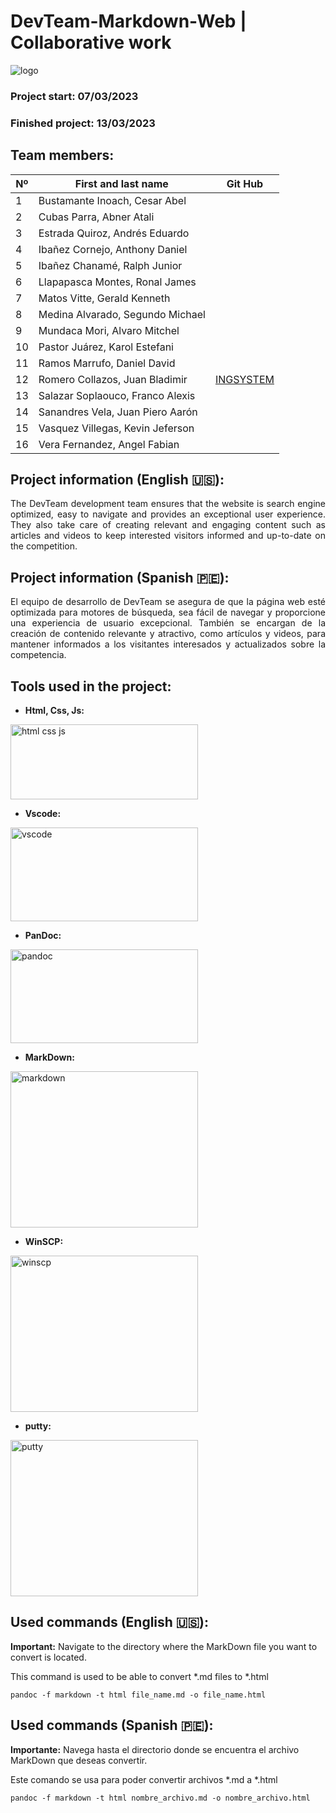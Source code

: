 # DevTeam-Markdown-Web | Collaborative work

![logo](https://github.com/INGSYSTEM/DevTeam-Markdown-Web/blob/main/Proyecto_html_y_css/img/logo_de_DevTeam_sin_fondo.png?raw=true)

### Project start: 07/03/2023
### Finished project: 13/03/2023

## Team members:
   |Nº| First and last name| Git Hub |
   | --- | --- | --- |
   | 1 | Bustamante Inoach, Cesar Abel |
   | 2 | Cubas Parra, Abner Atali |
   | 3 | Estrada Quiroz, Andrés Eduardo |
   | 4 | Ibañez Cornejo, Anthony Daniel  |
   | 5 | Ibañez Chanamé, Ralph Junior |
   | 6 | Llapapasca Montes, Ronal James|
   | 7 | Matos Vitte, Gerald Kenneth |
   | 8 | Medina Alvarado, Segundo Michael |
   | 9 | Mundaca Mori, Alvaro Mitchel |
   | 10 | Pastor Juárez, Karol Estefani |
   |11 | Ramos Marrufo, Daniel David  |
   | 12 |Romero Collazos, Juan Bladimir | [INGSYSTEM](https://github.com/INGSYSTEM) |
   | 13 | Salazar Soplaouco, Franco Alexis |
   | 14 | Sanandres Vela, Juan Piero Aarón |
   | 15 | Vasquez Villegas, Kevin Jeferson |
   | 16 | Vera Fernandez, Angel Fabian |

## Project information (English :us:):

<p style="text-align: justify;">
The DevTeam development team ensures that the website is search engine optimized, easy to navigate and provides an exceptional user experience. They also take care of creating relevant and engaging content such as articles and videos to keep interested visitors informed and up-to-date on the competition.
</p>

## Project information (Spanish 🇵🇪):

<p style="text-align: justify;">
El equipo de desarrollo de DevTeam se asegura de que la página web esté optimizada para motores de búsqueda, sea fácil de navegar y proporcione una experiencia de usuario excepcional. También se encargan de la creación de contenido relevante y atractivo, como artículos y videos, para mantener informados a los visitantes interesados y actualizados sobre la competencia.
</p>

## Tools used in the project:

* **Html, Css, Js:**

<img src="https://github.com/INGSYSTEM/DevTeam-Markdown-Web/blob/main/Proyecto_html_y_css/img/html_css_js.png?raw=true" width="300" height="120" alt = "html css js">

* **Vscode:**

<img src="https://github.com/INGSYSTEM/DevTeam-Markdown-Web/blob/main/Proyecto_html_y_css/img/vscode.png?raw=true" width="300" height="150" alt = "vscode">

* **PanDoc:**

<img src="https://github.com/INGSYSTEM/DevTeam-Markdown-Web/blob/main/Proyecto_html_y_css/img/pandoc.png?raw=true" width="300" height="150" alt = "pandoc">

* **MarkDown:**

<img src="https://github.com/INGSYSTEM/DevTeam-Markdown-Web/blob/main/Proyecto_html_y_css/img/markdown.png?raw=true" width="300" height="250" alt = "markdown">

* **WinSCP:**

<img src="https://github.com/INGSYSTEM/DevTeam-Markdown-Web/blob/main/Proyecto_html_y_css/img/winscp.png?raw=true" width="300" height="250" alt = "winscp">

* **putty:**

<img src="https://github.com/INGSYSTEM/DevTeam-Markdown-Web/blob/main/Proyecto_html_y_css/img/putty.png?raw=true" width="300" height="250" alt = "putty">


## Used commands (English :us:):

**Important:** Navigate to the directory where the MarkDown file you want to convert is located.

This command is used to be able to convert *.md files to *.html

```
pandoc -f markdown -t html file_name.md -o file_name.html
```

## Used commands (Spanish 🇵🇪):

**Importante:** Navega hasta el directorio donde se encuentra el archivo MarkDown que deseas convertir.

Este comando se usa para poder convertir archivos *.md a *.html

```
pandoc -f markdown -t html nombre_archivo.md -o nombre_archivo.html
```
